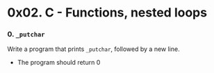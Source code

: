 # 0x02. C - Functions, nested loops

### 0. `_putchar`
Write a program that prints `_putchar`, followed by a new line.

  - The program should return 0



